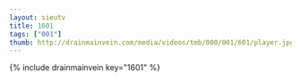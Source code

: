 ```yaml
--- 
layout: sieutv
title: 1601
tags: ["001"]
thumb: http://drainmainvein.com/media/videos/tmb/000/001/601/player.jpg
---
```

{% include drainmainvein key="1601" %} 
